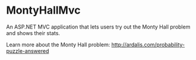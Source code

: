 MontyHallMvc
============

An ASP.NET MVC application that lets users try out the Monty Hall problem and shows their stats.

Learn more about the Monty Hall problem: http://ardalis.com/probability-puzzle-answered
